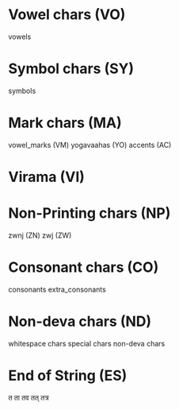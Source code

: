 # Vowel chars (VO)
vowels

# Symbol chars (SY)
symbols

# Mark chars (MA)
vowel_marks (VM)
yogavaahas (YO)
accents (AC)

# Virama (VI)

# Non-Printing chars (NP)
zwnj (ZN)
zwj (ZW)

# Consonant chars (CO)
consonants
extra_consonants

# Non-deva chars (ND)
whitespace chars
special chars
non-deva chars

# End of String (ES)

त
ता
तव
तत्
तत्र